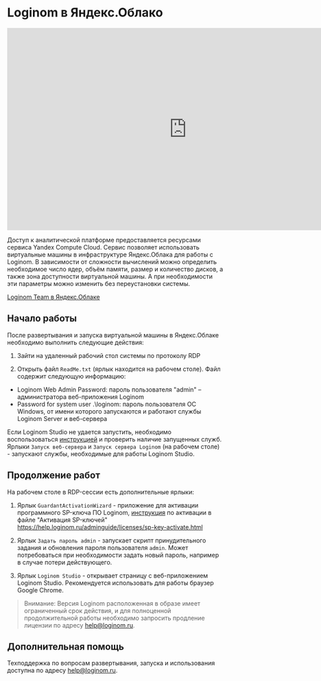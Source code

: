 # Loginom в Яндекс.Облако

<p><iframe allowfullscreen="" frameborder="0" height="472" src="https://www.youtube.com/embed/rOYXRR-Lzow" width="835"></iframe></p>


Доступ к аналитической платформе предоставляется ресурсами сервиса Yandex Compute Cloud. Сервис позволяет использовать виртуальные машины в инфраструктуре Яндекс.Облака для работы с Loginom. В зависимости от сложности вычислений можно определить необходимое число ядер, объём памяти, размер и количество дисков, а также зона доступности виртуальной машины. А при необходимости эти параметры можно изменить без переустановки системы.

[Loginom Team в Яндекс.Облаке](https://cloud.yandex.ru/marketplace/products/f2egdn6r4dfsbohg7jl4)

## Начало работы

После развертывания и запуска виртуальной машины в Яндекс.Облаке необходимо выполнить следующие действия:

1. Зайти на удаленный рабочий стол системы по протоколу RDP

2. Открыть файл `ReadMe.txt` (ярлык находится на рабочем столе). Файл содержит следующую информацию:

  * Loginom Web Admin Password: пароль пользователя "admin" – администратора веб-приложения Loginom
  * Password for system user .\loginom: пароль пользователя ОС Windows, от имени которого запускаются и работают службы Loginom Server и веб-сервера

Если Loginom Studio не удается запустить, необходимо воспользоваться [инструкцией](https://help.loginom.ru/adminguide/server/setup.html#zapusk-sluzhb) и проверить наличие запущенных служб.
Ярлыки `Запуск веб-сервера` и `Запуск сервера Loginom` (на рабочем столе) - запускают службы, необходимые для работы Loginom Studio.	

## Продолжение работ

На рабочем столе в RDP-сессии есть дополнительные ярлыки:
	
1.	Ярлык `GuardantActivationWizard` - приложение для активации программного SP-ключа ПО Loginom, [инструкция](https://help.loginom.ru/adminguide/licenses/sp-key-activate.html) по активации в файле "Активация SP-ключей"
	https://help.loginom.ru/adminguide/licenses/sp-key-activate.html

2.	Ярлык `Задать пароль admin` - запускает скрипт принудительного задания и обновления пароля пользователя `admin`. Может потребоваться при необходимости задать новый пароль, например в случае потери действующего.

3.	Ярлык `Loginom Studio` - открывает страницу c веб-приложением Loginom Studio. Рекомендуется использовать для работы браузер Google Сhrome.

> Внимание: Версия Loginom расположенная в образе имеет ограниченный срок действия, и для полноценной продолжительной работы необходимо запросить продление лицензии по адресу help@loginom.ru.
	
## Дополнительная помощь

Техподдержка по вопросам развертывания, запуска и использования доступна по адресу  help@loginom.ru.
	